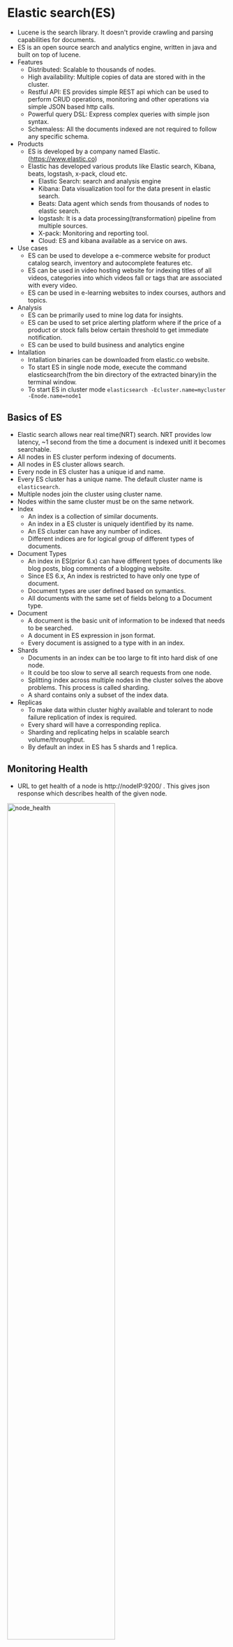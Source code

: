 # Elastic search(ES)

- Lucene is the search library. It doesn't provide crawling and parsing capabilities for documents.
- ES is an open source search and analytics engine, written in java and built on top of lucene.
- Features
  - Distributed: Scalable to thousands of nodes.
  - High availability: Multiple copies of data are stored with in the cluster.
  - Restful API: ES provides simple REST api which can be used to perform CRUD operations, monitoring and other operations via simple JSON based http calls.
  - Powerful query DSL: Express complex queries with simple json syntax.
  - Schemaless: All the documents indexed are not required to follow any specific schema.
- Products
  - ES is developed by a company named Elastic.(https://www.elastic.co)
  - Elastic has developed various produts like Elastic search, Kibana, beats, logstash, x-pack, cloud etc.
    - Elastic Search: search and analysis engine
	- Kibana: Data visualization tool for the data present in elastic search.
	- Beats: Data agent which sends from thousands of nodes to elastic search.
	- logstash: It is a data processing(transformation) pipeline from multiple sources.
	- X-pack: Monitoring and reporting tool.
	- Cloud: ES and kibana available as a service on aws.
- Use cases
  - ES can be used to develope a e-commerce website for product catalog search, inventory and autocomplete features etc.
  - ES can be used in video hosting website for indexing titles of all videos, categories into which videos fall or tags that are associated with every video.
  - ES can be used in e-learning websites to index courses, authors and topics.
- Analysis
  - ES can be primarily used to mine log data for insights.
  - ES can be used to set price alerting platform where if the price of a product or stock falls below certain threshold to get immediate notification.
  - ES can be used to build business and analytics engine
- Intallation
  - Intallation binaries can be downloaded from elastic.co website.
  - To start ES in single node mode, execute the command elasticsearch(from the bin directory of the extracted binary)in the terminal window.
  - To start ES in cluster mode `elasticsearch -Ecluster.name=mycluster -Enode.name=node1`

Basics of ES
-
- Elastic search allows near real time(NRT) search. NRT provides low latency, ~1 second from the time a document is indexed unitl it becomes searchable.
- All nodes in ES cluster perform indexing of documents.
- All nodes in ES cluster allows search.
- Every node in ES cluster has a unique id and name.
- Every ES cluster has a unique name. The default cluster name is `elasticsearch`.
- Multiple nodes join the cluster using cluster name.
- Nodes within the same cluster must be on the same network.
- Index
  - An index is a collection of similar documents.
  - An index in a ES cluster is uniquely identified by its name.
  - An ES cluster can have any number of indices.
  - Different indices are for logical group of different types of documents.
- Document Types
  - An index in ES(prior 6.x) can have different types of documents like blog posts, blog comments of a blogging website.
  - Since ES 6.x, An index is restricted to have only one type of document.
  - Document types are user defined based on symantics.
  - All documents with the same set of fields belong to a Document type.
- Document
  - A document is the basic unit of information to be indexed that needs to be searched.
  - A document in ES expression in json format.
  - Every document is assigned to a type with in an index.  
- Shards
  - Documents in an index can be too large to fit into hard disk of one node.
  - It could be too slow to serve all search requests from one node.
  - Splitting index across multiple nodes in the cluster solves the above problems. This process is called sharding.
  - A shard contains only a subset of the index data.
- Replicas
  - To make data within cluster highly available and tolerant to node failure replication of index is required.
  - Every shard will have a corresponding replica.
  - Sharding and replicating helps in scalable search volume/throughput.
  - By default an index in ES has 5 shards and 1 replica.

Monitoring Health
-
  - URL to get health of a node is http://nodeIP:9200/ . This gives json response which describes health of the given node.
  
  <img src="node_health.png" alt="node_health" align="middle" width="70%">

  - Exploring Health Response
    - `name` is the name of the node given when starting elasticsearch through command line.
    - `cluster_name` is the name of the cluster.
    - `cluser_uuid` is the unique id of the cluster.
	- `version` is the ES version.
	- `lucene_version` is the underlying lucene version used by ES.
  
  - URL to get health of a cluster is http://nodeIP:9200/_cat/health?v&pretty. Any nodeIP can be used to get the health of the cluster.
  
	<img src="cluster_health.png" alt="cluster_health" align="middle" width="70%">
 
  - Exploring Cluster health response
    - `status` shows the status of the cluster.
       - `green` describes all shards and replicas are available for requests.
       - `yellow` describes cluster is functional, but some replicas may not be available. For a single node cluster, status of an index always shows yellow because it has no replicas.
       - `red` describes cluster is not functional, meaning some shards are not available.
	- `node.total` shows total no of nodes in the cluster.
	- `node.data` shows no of nodes which has data.
	- To get the what nodes are available with in the cluster currently http://nodeIP:9200/_cat/health?v&pretty.

Elastic search API
-
- ES uses REST API's to administer the cluster, perform CRUD operations, search etc.
- Http PUT is idempotant. It is used to create and update resources. 
- Http POST is not idempotant. It means we may get different results based on initial conditions. It is used only to update resources.
- Data sent to and received from server are in json format.
- CURL tool can be used to transfer data from and to a server using various protocols like http, ftp, gopher, imap, ldap etc.
  - To list all indices `curl -XGET http://localhost:9200/_cat/indices?v&pretty`.
- Creating Indices  
  - To create new index(say products) `curl -XPUT http://localhost:9200/products`.
- Adding documents to indices
  - To create a document of type `mobiles` in the index `products` with a document id (say 1), use the below command.
  `curl --location --request PUT 'http://localhost:9200/products/mobiles/1' --header 'Content-Type: application/json' --data-raw '{ 	"name":"iphone X",	"camera":"12 MP",	"storage":"256 GB",	"display":"6 inch",	"battery":"3000 mAh", "review":["Extremely happy after using it for one week"]}'`
  - Response for the above create request gives the following json response. 
  
		  {
			"_index": "products",
			"_type": "mobiles",
			"_id": "1",
			"_version": 1,
			"result": "created",
			"_shards": {
				"total": 2,
				"successful": 1,
				"failed": 0
			},
			"_seq_no": 0,
			"_primary_term": 1
		  }
  
  - To create a document with auto-generated unique id, use the below command.
  `curl --location --request PUT 'http://localhost:9200/products/mobiles/' --header 'Content-Type: application/json' --data-raw '{ 	"name":"iphone X",	"camera":"12 MP",	"storage":"256 GB",	"display":"6 inch",	"battery":"3000 mAh", "review":["Extremely happy after using it for one week"]}'`
  - Response for the above create request gave the following response.
  
		  {
			"_index": "products",
			"_type": "mobiles",
			"_id": "MZQ-W3IBCnnugUymNDxW",
			"_version": 1,
			"result": "created",
			"_shards": {
				"total": 2,
				"successful": 1,
				"failed": 0
			},
			"_seq_no": 0,
			"_primary_term": 1
		  }

- TODO:Retrieving documents from Elastic search by Id
- TODO:Retrieving whole and partial documents
- TODO:Updating whole and partial documents
- TODO:Deleting Documents and indices
- TODO:Performing Bulk operations on Documents
- TODO:Bulk Indexing of Documents from a JSON File

Query DSL
-
- ES uses Query DSL to expose most of the power of lucene through a simple json interface.
- These queries are most useful in production due to their flexibility, easier to read and debug.
- ES search works with two contexts namely Query context and Filter context.
  - Query context
    - Included or Not: Query context determines whether the document should be part of the result or not.
    - Relevance score: Calcuated for every search term the document maps to. Higher the score, more relevant the document.
  - Filter context
	- Included or Not: Works the same wasy as in Query context.
	- No scoring: No additional relevance ranking.
	- Structured data: Filter context is more suitable for exact matches, range queries(like date ranges, price ranges) etc.
	- Faster: Only determines included or not, no relevance score is calculate, hence it is faster. 
- Setup Json test data 
  - Visit https://www.json-generator.com/ to create test data.
  - The following test data template is used for generating data with 1000 documents.
  
	  [
	  '{{repeat(1000, 1000)}}',
	  {
		name:'{{firstName()}} {{surname()}}',
		age: '{{integer(18, 25)}}',
		gender: '{{gender()}}',
		email: '{{email()}}',
		phone: '+1 {{phone()}}',
		street: '{{integer(1000, 999)}} {{street()}}',
		city: '{{city()}}',
		state: '{{state()}} {{integer(100, 10000)}}'
	  }
	 ]
    
  - Click generate to generate the json and compact the json into a single line.
  - Remove the starting and ending square brackets and replace the characters },{ with }\n{ to get each seperate json documents as needed by ES.
  - Setting the index field
    - For ES to set index field to each document, document should have an additional index document for each index. i.e. `{"index":{}}`.
    - To setup index field, replace `{"name"` with `{"index": {}}\n{"name"`
	- Now the file is ready for bulk indexing. Let's save the file as test_data.json
  - To bulk index the documents by creating a new index with name `customers` and type `customer` use the below command.
  
		curl -H "Content-Type: application/x-ndjson" -XPOST "http://localhost:9200/customers/customer/_bulk?pretty&refresh" --data-binary @"test_data.json"

- Search Using Query params
  - Query Context search
    - Search terms can be passed as URL query parameters or within the URL request body.
	- Query parameters
	  - Search requests are peformed either through curl or through a browser.
	  - Examples : 
	    - To search for documents with in the customers index which contain the word `wyoming` URL is `http://localhost:9200/customers/_search?q=wyoming`.
		- Response fields
		  - `took` represents time taken to perform the search in milliseconds.
		  - `_shards` represents the no of total shards and successful or failed search counts.
		  - `hits` fields contains the important search results.
		     - `total` represents the no of total documents that match the search.
		     - `max_score` represents the max relevant score.
		     - nested `hits` field represents each document hit details.
		
			{
				"took": 82,
				"timed_out": false,
				"_shards": {
					"total": 5,
					"successful": 5,
					"skipped": 0,
					"failed": 0
				},
				"hits": {
					"total": 18,
					"max_score": 4.9028025,
					"hits": [
					{
						"_index": "customers",
						"_type": "customer",
						"_id": "vVIsXHIBeIe72XxDmQRZ",
						"_score": 4.9028025,
						"_source": {
							"name": "Sloan Munoz",
							"age": 24,
							"gender": "male",
							"email": "sloanmunoz@stralum.com",
							"phone": "+1 (988) 550-3781",
							"street": "1000 Garfield Place",
							"city": "Wyoming",
							"state": "Arkansas 8347"
						}
					},
					{
						"_index": "customers",
						"_type": "customer",
						"_id": "nVIsXHIBeIe72XxDmQRZ",
						"_score": 4.646152,
						"_source": {
							"name": "Bolton Roach",
							"age": 21,
							"gender": "male",
							"email": "boltonroach@stralum.com",
							"phone": "+1 (819) 421-3155",
							"street": "1000 Herkimer Court",
							"city": "Dunnavant",
							"state": "Wyoming 9077"
						}
					}]
				}
			}

        - To search for documents with search term `wyoming` and descending order of age, `http://localhost:9200/customers/_search?q=wyoming&sort=age:desc`.
		  - The response for this query will not have relevance score. Due to sorting of results relevance score no longer applies.
		- To search for documents with search term `kentucky` in `state` field `http://localhost:9200/customers/_search?q=state:kentucky&sort=age:desc`.
		- To get the subset of search results `http://localhost:9200/customers/_search?q=state:kentucky&from=10&size=2`
		  - `from` & `size` are useful for pagination.
		- `explain` query parameter gives the information about how the relevance score is calculated, which is useful for debugging purposes.
		  - `http://localhost:9200/customers/_search?q=state:kentucky&from=10&size=2&explain`

















Match sub string with ngrams (yours -> yo, you, our, ours,urs)
Geo hashes for graphical search
Metaphone algorithms for phonetic match
"Did you mean" searches using Levenshtein automation



